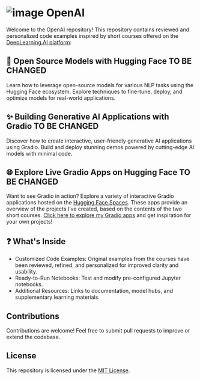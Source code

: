 # ![image](https://github.com/user-attachments/assets/35f315f5-15fb-4236-9f1d-9ee2554b7d56) OpenAI
Welcome to the OpenAI repository! This repository contains reviewed and personalized code examples inspired by short courses offered on the [DeepLearning.AI platform](https://www.deeplearning.ai/):

## 🌟 Open Source Models with Hugging Face TO BE CHANGED    
   Learn how to leverage open-source models for various NLP tasks using the Hugging Face ecosystem. Explore techniques to fine-tune, deploy, and optimize models for real-world applications.

## ✨ Building Generative AI Applications with Gradio   TO BE CHANGED
Discover how to create interactive, user-friendly generative AI applications using Gradio. Build and deploy stunning demos powered by cutting-edge AI models with minimal code.

## 🌐 Explore Live Gradio Apps on Hugging Face  TO BE CHANGED 
Want to see Gradio in action? Explore a variety of interactive Gradio applications hosted on the [Hugging Face Spaces](https://huggingface.co/). These apps provide an overview of the projects I’ve created, based on the contents of the two short courses. [Click here to explore my Gradio apps](https://huggingface.co/collections/dlaima/my-gradio-apps-6784ff8d41db1b5ffac83991) and get inspiration for your own projects!

## ❓ What's Inside
  - Customized Code Examples: Original examples from the courses have been reviewed, refined, and personalized for improved clarity and usability.
  - Ready-to-Run Notebooks: Test and modify pre-configured Jupyter notebooks.
  - Additional Resources: Links to documentation, model hubs, and supplementary learning materials.

## Contributions  
Contributions are welcome! Feel free to submit pull requests to improve or extend the codebase.

## License  
This repository is licensed under the [MIT License](https://opensource.org/license/MIT).

